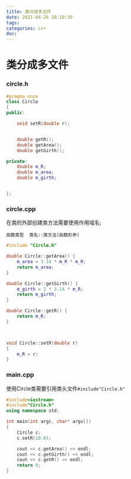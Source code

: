 ```yaml
---
title: 类分成多文件
date: 2021-04-26 18:10:39
tags:
categories: c++
doc:
---
```


# 类分成多文件

### circle.h

```c++
#pragma once
class Circle
{
public:

	void setR(double r);


	double getR();
	double getArea();
	double getGirth();

private:
	double m_R;
	double m_area;
	double m_girth;


};


```

### circle.cpp

在类的外部创建类方法需要使用作用域名;

`函数类型  类名::类方法(函数形参)`

```c++
#include "Circle.h"

double Circle::getArea() {
	m_area = 3.14 * m_R * m_R;
	return m_area;
}

double Circle::getGirth() {
	m_girth = 2 * 3.14 * m_R;
	return m_girth;
}

double Circle::getR() {
	return m_R;
}



void Circle::setR(double r)
{
	m_R = r;
}


```

### main.cpp

使用Circle类需要引用类头文件`#include"Circle.h"`

```c++
#include<iostream>
#include"Circle.h"
using namespace std;

int main(int argc, char* argv[])
{
	Circle c;
	c.setR(10.0);

	cout << c.getArea() << endl;
	cout << c.getGirth() << endl;
	cout << c.getR() << endl;
	return 0;
}



```

